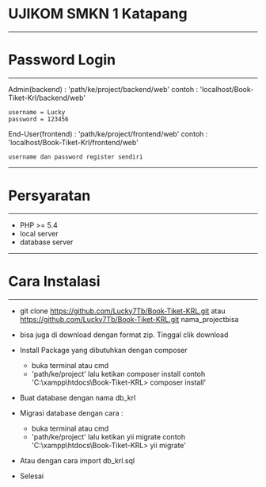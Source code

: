 # UJIKOM SMKN 1 Katapang

*******************
# Password Login
*******************
Admin(backend) : 'path/ke/project/backend/web' contoh : 'localhost/Book-Tiket-Krl/backend/web'
    
	username = Lucky
	password = 123456

End-User(frontend) : 'path/ke/project/frontend/web' contoh : 'localhost/Book-Tiket-Krl/frontend/web'

    username dan password register sendiri
  
*******************
# Persyaratan
*******************  
 - PHP >= 5.4
 - local server
 - database server
 
*******************
# Cara Instalasi
*******************

- git clone https://github.com/Lucky7Tb/Book-Tiket-KRL.git atau https://github.com/Lucky7Tb/Book-Tiket-KRL.git nama_projectbisa 

- bisa juga di download dengan format zip. Tinggal clik download

- Install Package yang dibutuhkan dengan composer 
    - buka terminal atau cmd
    - 'path/ke/project' lalu ketikan composer install contoh 'C:\xampp\htdocs\Book-Tiket-KRL> composer install'

- Buat database dengan nama db_krl

- Migrasi database dengan cara :
    - buka terminal atau cmd
    - 'path/ke/project' lalu ketikan yii migrate contoh 'C:\xampp\htdocs\Book-Tiket-KRL> yii migrate'

- Atau dengan cara import db_krl.sql

- Selesai
